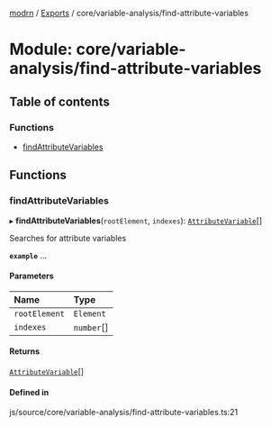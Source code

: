 [modrn](../README.md) / [Exports](../modules.md) / core/variable-analysis/find-attribute-variables

# Module: core/variable-analysis/find-attribute-variables

## Table of contents

### Functions

- [findAttributeVariables](core_variable_analysis_find_attribute_variables.md#findattributevariables)

## Functions

### findAttributeVariables

▸ **findAttributeVariables**(`rootElement`, `indexes`): [`AttributeVariable`](core_types_variables.md#attributevariable)[]

Searches for attribute variables

**`example`**
<span title="{{dynamicTitle}}">...</span>

#### Parameters

| Name | Type |
| :------ | :------ |
| `rootElement` | `Element` |
| `indexes` | `number`[] |

#### Returns

[`AttributeVariable`](core_types_variables.md#attributevariable)[]

#### Defined in

js/source/core/variable-analysis/find-attribute-variables.ts:21
